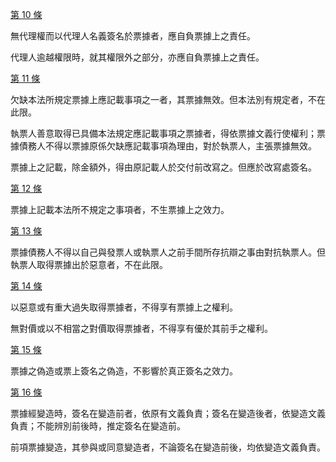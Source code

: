 [第 10 條](https://law.moj.gov.tw/LawClass/LawSingle.aspx?pcode=G0380028&flno=10)

無代理權而以代理人名義簽名於票據者，應自負票據上之責任。

代理人逾越權限時，就其權限外之部分，亦應自負票據上之責任。

[第 11 條](https://law.moj.gov.tw/LawClass/LawSingle.aspx?pcode=G0380028&flno=11)

欠缺本法所規定票據上應記載事項之一者，其票據無效。但本法別有規定者，不在此限。

執票人善意取得已具備本法規定應記載事項之票據者，得依票據文義行使權利；票據債務人不得以票據原係欠缺應記載事項為理由，對於執票人，主張票據無效。

票據上之記載，除金額外，得由原記載人於交付前改寫之。但應於改寫處簽名。

[第 12 條](https://law.moj.gov.tw/LawClass/LawSingle.aspx?pcode=G0380028&flno=12)

票據上記載本法所不規定之事項者，不生票據上之效力。

[第 13 條](https://law.moj.gov.tw/LawClass/LawSingle.aspx?pcode=G0380028&flno=13)

票據債務人不得以自己與發票人或執票人之前手間所存抗辯之事由對抗執票人。但執票人取得票據出於惡意者，不在此限。

[第 14 條](https://law.moj.gov.tw/LawClass/LawSingle.aspx?pcode=G0380028&flno=14)

以惡意或有重大過失取得票據者，不得享有票據上之權利。

無對價或以不相當之對價取得票據者，不得享有優於其前手之權利。

[第 15 條](https://law.moj.gov.tw/LawClass/LawSingle.aspx?pcode=G0380028&flno=15)

票據之偽造或票上簽名之偽造，不影響於真正簽名之效力。

[第 16 條](https://law.moj.gov.tw/LawClass/LawSingle.aspx?pcode=G0380028&flno=16)

票據經變造時，簽名在變造前者，依原有文義負責；簽名在變造後者，依變造文義負責；不能辨別前後時，推定簽名在變造前。

前項票據變造，其參與或同意變造者，不論簽名在變造前後，均依變造文義負責。